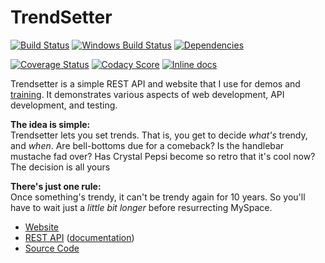 TrendSetter
============================
[![Build Status](https://api.travis-ci.org/James-Messinger/trendsetter.svg?branch=master)](https://travis-ci.org/James-Messinger/trendsetter)
[![Windows Build Status](https://ci.appveyor.com/api/projects/status/github/james-messinger/trendsetter?svg=true&branch=master&failingText=Windows%20build%20failing&passingText=Windows%20build%20passing)](https://ci.appveyor.com/project/BigstickCarpet/trendsetter/branch/master)
[![Dependencies](https://david-dm.org/James-Messinger/trendsetter.svg)](https://david-dm.org/James-Messinger/trendsetter)

[![Coverage Status](https://coveralls.io/repos/github/James-Messinger/trendsetter/badge.svg?branch=master)](https://coveralls.io/github/James-Messinger/trendsetter)
[![Codacy Score](https://api.codacy.com/project/badge/Grade/e767d2f849f94df08c11ea1d85b801d9)](https://www.codacy.com/public/jamesmessinger/trendsetter)
[![Inline docs](http://inch-ci.org/github/James-Messinger/trendsetter.svg?branch=master&style=shields)](http://inch-ci.org/github/James-Messinger/trendsetter)

Trendsetter is a simple REST API and website that I use for demos and [training](https://github.com/James-Messinger/super-powered-api-testing/tree/v1#super-powered-api-testing). It demonstrates various aspects of web development, API development, and testing.

**The idea is simple:**<br>
Trendsetter lets you set trends. That is, you get to decide _what's_ trendy, and _when_.
Are bell-bottoms due for a comeback? Is the handlebar mustache fad over? Has Crystal Pepsi
become so retro that it's cool now? The decision is all yours

**There's just one rule:**<br>
Once something's trendy, it can't be trendy again for 10 years. So you'll have to wait just a
_little bit longer_ before resurrecting MySpace.


- [Website](https://trendsetter.jamesmessinger.com)
- [REST API](https://api.trendsetter.jamesmessinger.com) ([documentation](https://documenter.getpostman.com/view/220187/trendsetter-api/2MuEBW))
- [Source Code](https://github.com/James-Messinger/trendsetter)
